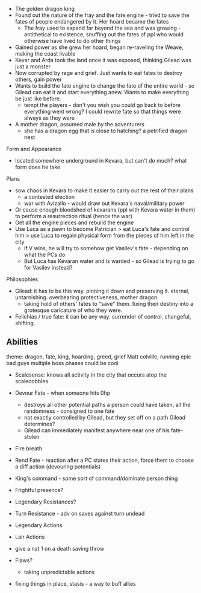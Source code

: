 
- The golden dragon king
- Found out the nature of the fray and the fate engine - tried to save the fates of people endangered by it. Her hoard became the fates
	- The fray used to expand far beyond the sea and was growing - antithetical to existence, snuffing out the fates of ppl who would otherwise have lived to do other things
- Gained power as she grew her hoard, began re-raveling the Weave, making the coast livable
- Kevar and Arda took the land once it was exposed, thinking Gilead was just a monster
- Now corrupted by rage and grief. Just wants to eat fates to destroy others, gain power
- Wants to build the fate engine to change the fate of the entire world - so Gilead can eat it and start everything anew. Wants to make everything be just like before. 
	- tempt the players - don't you wish you could go back to before everything went wrong? I could rewrite fate so that things were always as they were
- A mother dragon, assumed male by the adventurers
	- she has a dragon egg that is close to hatching? a petrified dragon nest

Form and Appearance
- located somewhere underground in Kevara, but can't do much? what form does he take

Plans
- sow chaos in Kevara to make it easier to carry out the rest of their plans
	- a contested election
	- war with Avizallo - would draw out Kevara's naval/military power
- Or cause enough bloodshed of kevarans (ppl with Kevara water in them) to perform a resurrection ritual (hence the war)
- Get all the engine pieces and rebuild the engine
- Use Luca as a pawn to become Patrician > eat Luca's fate and control him > use Luca to regain physical form from the pieces of him left in the city
	- if V wins, he will try to somehow get Vasilev's fate - depending on what the PCs do
	- But Luca has Kevaran water and is warded - so Gilead is trying to go for Vasilev instead?

Philosophies
- Gilead: it has to be this way. pinning it down and preserving it. eternal, untarnishing. overbearing protectiveness, mother dragon.
	- taking hold of others' fates to "save" them. fixing their destiny into a grotesque caricature of who they were. 
- Felichias / true fate: it can be any way. surrender of control. changeful, shifting. 


## Abilities
theme: dragon, fate, king, hoarding, greed, grief
Matt colville, running epic bad guys
multiple boss phases could be cool
- Scalesense: knows all activity in the city that occurs atop the scalecobbles
- Devour Fate - when someone hits 0hp
	- destroys all other potential paths a person could have taken, all the randomness - consigned to one fate
	- not exactly controlled by Gilead, but they set off on a path Gilead determines?
	- Gilead can immediately manifest anywhere near one of his fate-stolen
- Fire breath
- Rend Fate - reaction after a PC states their action, force them to choose a diff action (devouring potentials)
- King's command - some sort of command/dominate person thing
- Frightful presence?
- Legendary Resistances?
- Turn Resistance - adv on saves against turn undead
- Legendary Actions
- Lair Actions
- give a nat 1 on a death saving throw
- Flaws?
	- taking unpredictable actions


- fixing things in place, stasis - a way to buff allies
